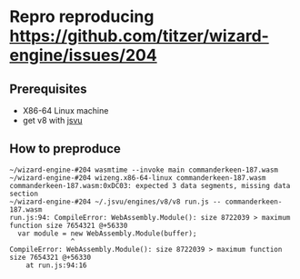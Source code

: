 # Repro reproducing https://github.com/titzer/wizard-engine/issues/204

## Prerequisites
- X86-64 Linux machine
- get v8 with [jsvu](https://github.com/GoogleChromeLabs/jsvu)

## How to preproduce

```
~/wizard-engine-#204 wasmtime --invoke main commanderkeen-187.wasm
~/wizard-engine-#204 wizeng.x86-64-linux commanderkeen-187.wasm
commanderkeen-187.wasm:0xDC03: expected 3 data segments, missing data section
~/wizard-engine-#204 ~/.jsvu/engines/v8/v8 run.js -- commanderkeen-187.wasm
run.js:94: CompileError: WebAssembly.Module(): size 8722039 > maximum function size 7654321 @+56330
  var module = new WebAssembly.Module(buffer);
               ^
CompileError: WebAssembly.Module(): size 8722039 > maximum function size 7654321 @+56330
    at run.js:94:16
```

